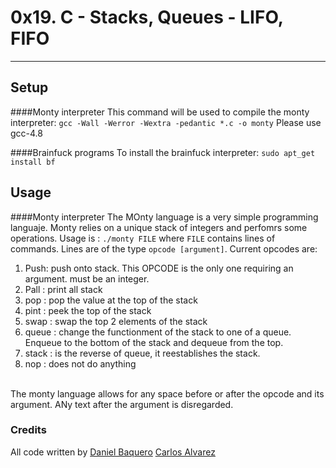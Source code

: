 # 0x19. C - Stacks, Queues - LIFO, FIFO

---
## Setup
####Monty interpreter
This command will be used to compile the monty interpreter:
``gcc -Wall -Werror -Wextra -pedantic *.c -o monty``
Please use gcc-4.8

####Brainfuck programs
To install the brainfuck interpreter:
``sudo apt_get install bf``

## Usage
####Monty interpreter
The MOnty language is a very simple programming languaje. Monty relies on a unique stack of integers and perfomrs some operations.
Usage is : `./monty FILE` where `FILE` contains lines of commands.
Lines are of the type `opcode [argument]`.
Current opcodes are:
1. Push: push onto stack. This OPCODE is the only one requiring an argument. must be an integer.
2. Pall : print all stack
3. pop : pop the value at the top of the stack
4. pint : peek the top of the stack
5. swap : swap the top 2 elements of the stack
6. queue : change the functionment of the stack to one of a queue. Enqueue to the bottom of the stack and dequeue from the top.
7. stack : is the reverse of queue, it reestablishes the stack.
8. nop : does not do anything
<br>
The monty language allows for any space before or after the opcode and its argument. ANy text after the argument is disregarded.

### Credits
All code written by
[Daniel Baquero](https://github.com/DanielBaquero28)
[Carlos Alvarez](https://github.com/charlyhackr/)
